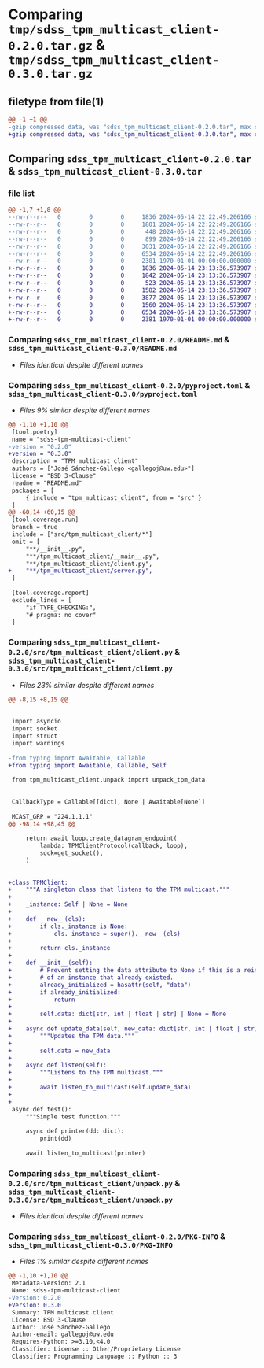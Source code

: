 # Comparing `tmp/sdss_tpm_multicast_client-0.2.0.tar.gz` & `tmp/sdss_tpm_multicast_client-0.3.0.tar.gz`

## filetype from file(1)

```diff
@@ -1 +1 @@
-gzip compressed data, was "sdss_tpm_multicast_client-0.2.0.tar", max compression
+gzip compressed data, was "sdss_tpm_multicast_client-0.3.0.tar", max compression
```

## Comparing `sdss_tpm_multicast_client-0.2.0.tar` & `sdss_tpm_multicast_client-0.3.0.tar`

### file list

```diff
@@ -1,7 +1,8 @@
--rw-r--r--   0        0        0     1836 2024-05-14 22:22:49.206166 sdss_tpm_multicast_client-0.2.0/README.md
--rw-r--r--   0        0        0     1801 2024-05-14 22:22:49.206166 sdss_tpm_multicast_client-0.2.0/pyproject.toml
--rw-r--r--   0        0        0      448 2024-05-14 22:22:49.206166 sdss_tpm_multicast_client-0.2.0/src/tpm_multicast_client/__init__.py
--rw-r--r--   0        0        0      899 2024-05-14 22:22:49.206166 sdss_tpm_multicast_client-0.2.0/src/tpm_multicast_client/__main__.py
--rw-r--r--   0        0        0     3031 2024-05-14 22:22:49.206166 sdss_tpm_multicast_client-0.2.0/src/tpm_multicast_client/client.py
--rw-r--r--   0        0        0     6534 2024-05-14 22:22:49.206166 sdss_tpm_multicast_client-0.2.0/src/tpm_multicast_client/unpack.py
--rw-r--r--   0        0        0     2381 1970-01-01 00:00:00.000000 sdss_tpm_multicast_client-0.2.0/PKG-INFO
+-rw-r--r--   0        0        0     1836 2024-05-14 23:13:36.573907 sdss_tpm_multicast_client-0.3.0/README.md
+-rw-r--r--   0        0        0     1842 2024-05-14 23:13:36.573907 sdss_tpm_multicast_client-0.3.0/pyproject.toml
+-rw-r--r--   0        0        0      523 2024-05-14 23:13:36.573907 sdss_tpm_multicast_client-0.3.0/src/tpm_multicast_client/__init__.py
+-rw-r--r--   0        0        0     1582 2024-05-14 23:13:36.573907 sdss_tpm_multicast_client-0.3.0/src/tpm_multicast_client/__main__.py
+-rw-r--r--   0        0        0     3877 2024-05-14 23:13:36.573907 sdss_tpm_multicast_client-0.3.0/src/tpm_multicast_client/client.py
+-rw-r--r--   0        0        0     1560 2024-05-14 23:13:36.573907 sdss_tpm_multicast_client-0.3.0/src/tpm_multicast_client/server.py
+-rw-r--r--   0        0        0     6534 2024-05-14 23:13:36.573907 sdss_tpm_multicast_client-0.3.0/src/tpm_multicast_client/unpack.py
+-rw-r--r--   0        0        0     2381 1970-01-01 00:00:00.000000 sdss_tpm_multicast_client-0.3.0/PKG-INFO
```

### Comparing `sdss_tpm_multicast_client-0.2.0/README.md` & `sdss_tpm_multicast_client-0.3.0/README.md`

 * *Files identical despite different names*

### Comparing `sdss_tpm_multicast_client-0.2.0/pyproject.toml` & `sdss_tpm_multicast_client-0.3.0/pyproject.toml`

 * *Files 9% similar despite different names*

```diff
@@ -1,10 +1,10 @@
 [tool.poetry]
 name = "sdss-tpm-multicast-client"
-version = "0.2.0"
+version = "0.3.0"
 description = "TPM multicast client"
 authors = ["José Sánchez-Gallego <gallegoj@uw.edu>"]
 license = "BSD 3-Clause"
 readme = "README.md"
 packages = [
     { include = "tpm_multicast_client", from = "src" }
 ]
@@ -60,14 +60,15 @@
 [tool.coverage.run]
 branch = true
 include = ["src/tpm_multicast_client/*"]
 omit = [
     "**/__init__.py",
     "**/tpm_multicast_client/__main__.py",
     "**/tpm_multicast_client/client.py",
+    "**/tpm_multicast_client/server.py",
 ]
 
 [tool.coverage.report]
 exclude_lines = [
     "if TYPE_CHECKING:",
     "# pragma: no cover"
 ]
```

### Comparing `sdss_tpm_multicast_client-0.2.0/src/tpm_multicast_client/client.py` & `sdss_tpm_multicast_client-0.3.0/src/tpm_multicast_client/client.py`

 * *Files 23% similar despite different names*

```diff
@@ -8,15 +8,15 @@
 
 
 import asyncio
 import socket
 import struct
 import warnings
 
-from typing import Awaitable, Callable
+from typing import Awaitable, Callable, Self
 
 from tpm_multicast_client.unpack import unpack_tpm_data
 
 
 CallbackType = Callable[[dict], None | Awaitable[None]]
 
 MCAST_GRP = "224.1.1.1"
@@ -98,14 +98,45 @@
 
     return await loop.create_datagram_endpoint(
         lambda: TPMClientProtocol(callback, loop),
         sock=get_socket(),
     )
 
 
+class TPMClient:
+    """A singleton class that listens to the TPM multicast."""
+
+    _instance: Self | None = None
+
+    def __new__(cls):
+        if cls._instance is None:
+            cls._instance = super().__new__(cls)
+
+        return cls._instance
+
+    def __init__(self):
+        # Prevent setting the data attribute to None if this is a reinitialisation
+        # of an instance that already existed.
+        already_initialized = hasattr(self, "data")
+        if already_initialized:
+            return
+
+        self.data: dict[str, int | float | str] | None = None
+
+    async def update_data(self, new_data: dict[str, int | float | str]):
+        """Updates the TPM data."""
+
+        self.data = new_data
+
+    async def listen(self):
+        """Listens to the TPM multicast."""
+
+        await listen_to_multicast(self.update_data)
+
+
 async def test():
     """Simple test function."""
 
     async def printer(dd: dict):
         print(dd)
 
     await listen_to_multicast(printer)
```

### Comparing `sdss_tpm_multicast_client-0.2.0/src/tpm_multicast_client/unpack.py` & `sdss_tpm_multicast_client-0.3.0/src/tpm_multicast_client/unpack.py`

 * *Files identical despite different names*

### Comparing `sdss_tpm_multicast_client-0.2.0/PKG-INFO` & `sdss_tpm_multicast_client-0.3.0/PKG-INFO`

 * *Files 1% similar despite different names*

```diff
@@ -1,10 +1,10 @@
 Metadata-Version: 2.1
 Name: sdss-tpm-multicast-client
-Version: 0.2.0
+Version: 0.3.0
 Summary: TPM multicast client
 License: BSD 3-Clause
 Author: José Sánchez-Gallego
 Author-email: gallegoj@uw.edu
 Requires-Python: >=3.10,<4.0
 Classifier: License :: Other/Proprietary License
 Classifier: Programming Language :: Python :: 3
```

